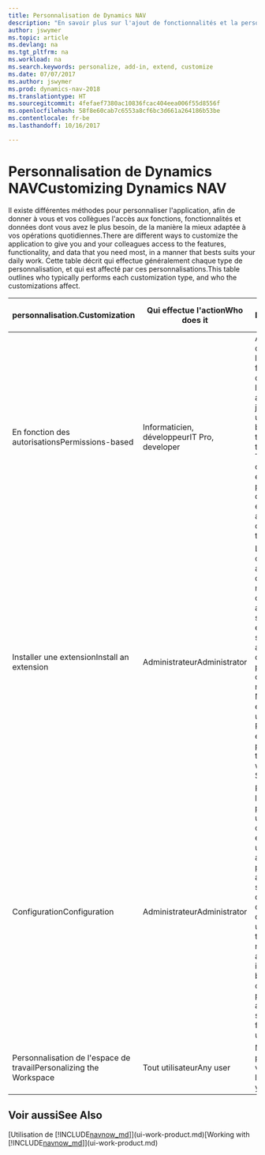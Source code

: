 ```yaml
---
title: Personnalisation de Dynamics NAV
description: "En savoir plus sur l'ajout de fonctionnalités et la personnalisation de Dynamics NAV."
author: jswymer
ms.topic: article
ms.devlang: na
ms.tgt_pltfrm: na
ms.workload: na
ms.search.keywords: personalize, add-in, extend, customize
ms.date: 07/07/2017
ms.author: jswymer
ms.prod: dynamics-nav-2018
ms.translationtype: HT
ms.sourcegitcommit: 4fefaef7380ac10836fcac404eea006f55d8556f
ms.openlocfilehash: 58f8e60cab7c6553a8cf6bc3d661a264186b53be
ms.contentlocale: fr-be
ms.lasthandoff: 10/16/2017

---
```

# <a name="customizing-dynamics-nav"></a><span data-ttu-id="40107-103">Personnalisation de Dynamics NAV</span><span class="sxs-lookup"><span data-stu-id="40107-103">Customizing Dynamics NAV</span></span>
<span data-ttu-id="40107-104">Il existe différentes méthodes pour personnaliser l'application, afin de donner à vous et vos collègues l'accès aux fonctions, fonctionnalités et données dont vous avez le plus besoin, de la manière la mieux adaptée à vos opérations quotidiennes.</span><span class="sxs-lookup"><span data-stu-id="40107-104">There are different ways to customize the application to give you and your colleagues access to the features, functionality, and data that you need most, in a manner that bests suits your daily work.</span></span> <span data-ttu-id="40107-105">Cette table décrit qui effectue généralement chaque type de personnalisation, et qui est affecté par ces personnalisations.</span><span class="sxs-lookup"><span data-stu-id="40107-105">This table outlines who typically performs each customization type, and who the customizations affect.</span></span>

| <span data-ttu-id="40107-106">personnalisation.</span><span class="sxs-lookup"><span data-stu-id="40107-106">Customization</span></span>   |<span data-ttu-id="40107-107">Qui effectue l'action</span><span class="sxs-lookup"><span data-stu-id="40107-107">Who does it</span></span>|  <span data-ttu-id="40107-108">Désignation</span><span class="sxs-lookup"><span data-stu-id="40107-108">Description</span></span>  |  <span data-ttu-id="40107-109">Qui voit les modifications</span><span class="sxs-lookup"><span data-stu-id="40107-109">Who sees the changes</span></span>  |  <span data-ttu-id="40107-110">Plus d'informations</span><span class="sxs-lookup"><span data-stu-id="40107-110">More information</span></span>  |
|-----------------|---|---------------|------------------------|--------------------|
|<span data-ttu-id="40107-111">En fonction des autorisations</span><span class="sxs-lookup"><span data-stu-id="40107-111">Permissions-based</span></span>|<span data-ttu-id="40107-112">Informaticien, développeur</span><span class="sxs-lookup"><span data-stu-id="40107-112">IT Pro, developer</span></span>|<span data-ttu-id="40107-113">Afficher ou masquer des composants de l'interface utilisateur en fonction de la licence ou des autorisations de l'utilisateur à accéder aux tableaux sous-jacents.</span><span class="sxs-lookup"><span data-stu-id="40107-113">Show or hide user interface elements based on the license or the user's permissions to the underlying tables.</span></span> <span data-ttu-id="40107-114">Tous les composants, champs, actions et éléments de page peuvent être supprimés de la vue utilisateur.</span><span class="sxs-lookup"><span data-stu-id="40107-114">All elements, fields, actions, and page parts, can be removed from the user’s view.</span></span>|<span data-ttu-id="40107-115">Tous les utilisateurs de toutes les sociétés.</span><span class="sxs-lookup"><span data-stu-id="40107-115">All users in all companies.</span></span>|[<span data-ttu-id="40107-116">Suppression de composants de l'interface utilisateur conformément aux autorisations</span><span class="sxs-lookup"><span data-stu-id="40107-116">Removing Elements from the User Interface According to Permissions</span></span>](https://msdn.microsoft.com/en-us/dynamics-nav/removing-elements-from-the-user-interface-according-to-permissions)|
|<span data-ttu-id="40107-117">Installer une extension</span><span class="sxs-lookup"><span data-stu-id="40107-117">Install an extension</span></span>|<span data-ttu-id="40107-118">Administrateur</span><span class="sxs-lookup"><span data-stu-id="40107-118">Administrator</span></span>|<span data-ttu-id="40107-119">Les extensions sont comme de petites applications qui ajoutent des fonctionnalités, modifient le comportement, donnent accès à de nouveaux services en ligne, etc.</span><span class="sxs-lookup"><span data-stu-id="40107-119">Extensions are like small applications that add functionality, change behavior, provide access to new online services, and more.</span></span> <span data-ttu-id="40107-120">Par exemple, Microsoft propose une extension qui fournit une intégration à PayPal Payments Standard.</span><span class="sxs-lookup"><span data-stu-id="40107-120">For example, Microsoft provides an extension that provides integration with PayPal Payments Standard.</span></span>|<span data-ttu-id="40107-121">Tous les utilisateurs de toutes les sociétés.</span><span class="sxs-lookup"><span data-stu-id="40107-121">All users in all companies.</span></span>|[<span data-ttu-id="40107-122">Personnalisation à l'aide d'extensions</span><span class="sxs-lookup"><span data-stu-id="40107-122">Customizing Using Extensions</span></span>](ui-extensions.md)|
|<span data-ttu-id="40107-123">Configuration</span><span class="sxs-lookup"><span data-stu-id="40107-123">Configuration</span></span>|<span data-ttu-id="40107-124">Administrateur</span><span class="sxs-lookup"><span data-stu-id="40107-124">Administrator</span></span>| <span data-ttu-id="40107-125">Personnalisez l'interface utilisateur pour plusieurs utilisateurs en ajoutant ou supprimant des éléments de l'interface utilisateur selon les autorisations, ou en personnalisant un profil auquel les utilisateurs sont affectés (à l'aide des mêmes fonctions de personnalisation disponibles aux utilisateurs).</span><span class="sxs-lookup"><span data-stu-id="40107-125">Customize the user interface for multiple users by adding/removing user interface elements based on permissions, or by customizing a profile that the users are assigned to (using the same personlaization features available to users).</span></span>|<span data-ttu-id="40107-126">Tous les utilisateurs d'un profil.</span><span class="sxs-lookup"><span data-stu-id="40107-126">All users of a profile.</span></span> |[<span data-ttu-id="40107-127">Configuration de l'interface utilisateur pour les utilisateurs</span><span class="sxs-lookup"><span data-stu-id="40107-127">Configuring the User Interface for Users</span></span>](admin-configure-user-interface.md)|  
|<span data-ttu-id="40107-128">Personnalisation de l'espace de travail</span><span class="sxs-lookup"><span data-stu-id="40107-128">Personalizing the Workspace</span></span>|<span data-ttu-id="40107-129">Tout utilisateur</span><span class="sxs-lookup"><span data-stu-id="40107-129">Any user</span></span>|<span data-ttu-id="40107-130">Modifiez la mise en page et le contenu de vos pages.</span><span class="sxs-lookup"><span data-stu-id="40107-130">Change the layout and content of your pages.</span></span>|<span data-ttu-id="40107-131">L'utilisateur uniquement.</span><span class="sxs-lookup"><span data-stu-id="40107-131">User only.</span></span>|[<span data-ttu-id="40107-132">Personnalisation des espaces de travail</span><span class="sxs-lookup"><span data-stu-id="40107-132">Personalizing Workspaces</span></span>](ui-personalization-overview.md)|

## <a name="see-also"></a><span data-ttu-id="40107-133">Voir aussi</span><span class="sxs-lookup"><span data-stu-id="40107-133">See Also</span></span>
<span data-ttu-id="40107-134">[Utilisation de [!INCLUDE[navnow_md](includes/navnow_md.md)]](ui-work-product.md)</span><span class="sxs-lookup"><span data-stu-id="40107-134">[Working with [!INCLUDE[navnow_md](includes/navnow_md.md)]](ui-work-product.md)</span></span>  


